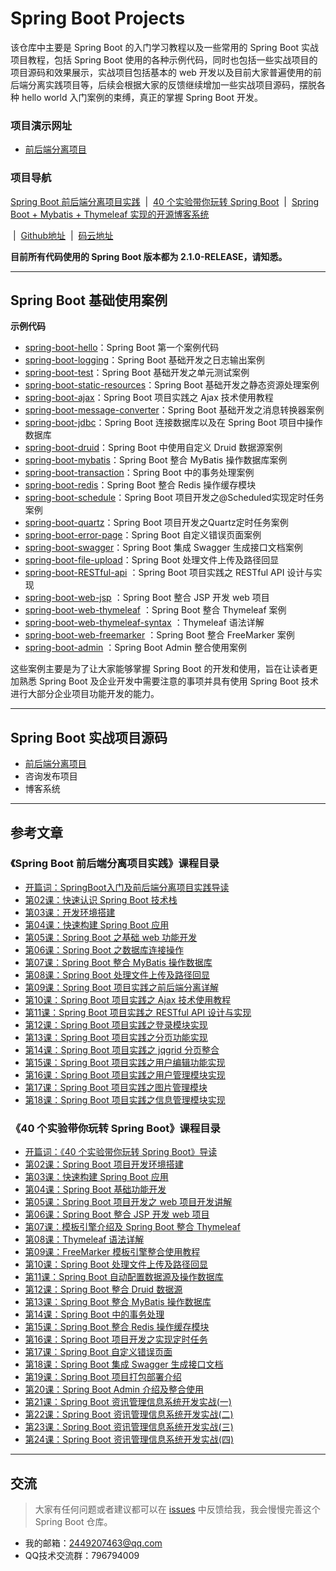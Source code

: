 # Spring Boot Projects

该仓库中主要是 Spring Boot 的入门学习教程以及一些常用的 Spring Boot 实战项目教程，包括 Spring Boot 使用的各种示例代码，同时也包括一些实战项目的项目源码和效果展示，实战项目包括基本的 web 开发以及目前大家普遍使用的前后端分离实践项目等，后续会根据大家的反馈继续增加一些实战项目源码，摆脱各种 hello world 入门案例的束缚，真正的掌握 Spring Boot 开发。

### 项目演示网址

- [前后端分离项目](http://lou.springboot.tech/login.html)

### 项目导航

[Spring Boot 前后端分离项目实践](https://github.com/ZHENFENG13/springboot-projects/tree/master/SpringBoot前后端分离项目实践) &nbsp;| &nbsp;[40 个实验带你玩转 Spring Boot](https://github.com/ZHENFENG13/springboot-projects/tree/master/40个实验带你玩转SpringBoot) &nbsp;| &nbsp;[Spring Boot + Mybatis + Thymeleaf 实现的开源博客系统](https://github.com/ZHENFENG13/My-Blog) 

&nbsp;| &nbsp;[Github地址](https://github.com/ZHENFENG13/springboot-projects) &nbsp;| &nbsp;[码云地址](https://gitee.com/zhenfeng13/springboot-projects)

**目前所有代码使用的 Spring Boot 版本都为 2.1.0-RELEASE，请知悉。**

---

## Spring Boot 基础使用案例

**示例代码**

- [spring-boot-hello](https://github.com/ZHENFENG13/springboot-projects/tree/master/SpringBoot入门案例源码/spring-boot-helloworld)：Spring Boot 第一个案例代码
- [spring-boot-logging](https://github.com/ZHENFENG13/springboot-projects/tree/master/玩转SpringBoot系列案例源码/spring-boot-logging)：Spring Boot 基础开发之日志输出案例
- [spring-boot-test](https://github.com/ZHENFENG13/springboot-projects/tree/master/玩转SpringBoot系列案例源码/spring-boot-test)：Spring Boot 基础开发之单元测试案例
- [spring-boot-static-resources](https://github.com/ZHENFENG13/springboot-projects/tree/master/SpringBoot入门案例源码/spring-boot-static-resources)：Spring Boot 基础开发之静态资源处理案例
- [spring-boot-ajax](https://github.com/ZHENFENG13/springboot-projects/tree/master/SpringBoot入门案例源码/spring-boot-ajax)：Spring Boot 项目实践之 Ajax 技术使用教程
- [spring-boot-message-converter](https://github.com/ZHENFENG13/springboot-projects/tree/master/玩转SpringBoot系列案例源码/spring-boot-message-converter)：Spring Boot 基础开发之消息转换器案例
- [spring-boot-jdbc](https://github.com/ZHENFENG13/springboot-projects/tree/master/SpringBoot入门案例源码/spring-boot-jdbc)：Spring Boot 连接数据库以及在 Spring Boot 项目中操作数据库
- [spring-boot-druid](https://github.com/ZHENFENG13/springboot-projects/tree/master/玩转SpringBoot系列案例源码/spring-boot-druid)：Spring Boot 中使用自定义 Druid 数据源案例
- [spring-boot-mybatis](https://github.com/ZHENFENG13/springboot-projects/tree/master/SpringBoot入门案例源码/spring-boot-mybatis)：Spring Boot 整合 MyBatis 操作数据库案例
- [spring-boot-transaction](https://github.com/ZHENFENG13/springboot-projects/tree/master/玩转SpringBoot系列案例源码/spring-boot-transaction)：Spring Boot 中的事务处理案例
- [spring-boot-redis](https://github.com/ZHENFENG13/springboot-projects/tree/master/玩转SpringBoot系列案例源码/spring-boot-redis)：Spring Boot 整合 Redis 操作缓存模块
- [spring-boot-schedule](https://github.com/ZHENFENG13/springboot-projects/tree/master/玩转SpringBoot系列案例源码/spring-boot-schedule)：Spring Boot 项目开发之@Scheduled实现定时任务案例
- [spring-boot-quartz](https://github.com/ZHENFENG13/springboot-projects/tree/master/玩转SpringBoot系列案例源码/spring-boot-quartz)：Spring Boot 项目开发之Quartz定时任务案例
- [spring-boot-error-page](https://github.com/ZHENFENG13/springboot-projects/tree/master/玩转SpringBoot系列案例源码/spring-boot-error-page)：Spring Boot 自定义错误页面案例
- [spring-boot-swagger](https://github.com/ZHENFENG13/springboot-projects/tree/master/玩转SpringBoot系列案例源码/spring-boot-swagger)：Spring Boot 集成 Swagger 生成接口文档案例
- [spring-boot-file-upload](https://github.com/ZHENFENG13/springboot-projects/tree/master/SpringBoot入门案例源码/spring-boot-file-upload)：Spring Boot 处理文件上传及路径回显
- [spring-boot-RESTful-api](https://github.com/ZHENFENG13/springboot-projects/tree/master/SpringBoot入门案例源码/spring-boot-RESTful-api) ：Spring Boot 项目实践之 RESTful API 设计与实现
- [spring-boot-web-jsp](https://github.com/ZHENFENG13/springboot-projects/tree/master/玩转SpringBoot系列案例源码/spring-boot-web-jsp) ：Spring Boot 整合 JSP 开发 web 项目
- [spring-boot-web-thymeleaf](https://github.com/ZHENFENG13/springboot-projects/tree/master/玩转SpringBoot系列案例源码/spring-boot-web-thymeleaf) ：Spring Boot 整合 Thymeleaf 案例
- [spring-boot-web-thymeleaf-syntax](https://github.com/ZHENFENG13/springboot-projects/tree/master/玩转SpringBoot系列案例源码/spring-boot-web-thymeleaf-syntax) ：Thymeleaf 语法详解
- [spring-boot-web-freemarker](https://github.com/ZHENFENG13/springboot-projects/tree/master/玩转SpringBoot系列案例源码/spring-boot-web-freemarker) ：Spring Boot 整合 FreeMarker 案例
- [spring-boot-admin](https://github.com/ZHENFENG13/springboot-projects/tree/master/玩转SpringBoot系列案例源码/spring-boot-admin) ：Spring Boot Admin 整合使用案例

这些案例主要是为了让大家能够掌握 Spring Boot 的开发和使用，旨在让读者更加熟悉 Spring Boot 及企业开发中需要注意的事项并具有使用 Spring Boot 技术进行大部分企业项目功能开发的能力。

---

## Spring Boot 实战项目源码

- [前后端分离项目](https://github.com/ZHENFENG13/springboot-projects/tree/master/SpringBoot前后端分离实战项目源码/spring-boot-project-front-end&back-end)
- 咨询发布项目
- 博客系统

---

## 参考文章

### 《Spring Boot 前后端分离项目实践》课程目录

- [开篇词：SpringBoot入门及前后端分离项目实践导读](https://www.shiyanlou.com/courses/1244)
- [第02课：快速认识 Spring Boot 技术栈](https://www.shiyanlou.com/courses/1244/labs/9841/document)
- [第03课：开发环境搭建](https://www.shiyanlou.com/courses/1244/labs/9842/document)
- [第04课：快速构建 Spring Boot 应用](https://www.shiyanlou.com/courses/1244/labs/9843/document)
- [第05课：Spring Boot 之基础 web 功能开发](https://www.shiyanlou.com/courses/1244/labs/9844/document)
- [第06课：Spring Boot 之数据库连接操作](https://www.shiyanlou.com/courses/1244/labs/9845/document)
- [第07课：Spring Boot 整合 MyBatis 操作数据库](https://www.shiyanlou.com/courses/1244/labs/9846/document)
- [第08课：Spring Boot 处理文件上传及路径回显](https://www.shiyanlou.com/courses/1244/labs/9847/document)
- [第09课：Spring Boot 项目实践之前后端分离详解](https://www.shiyanlou.com/courses/1244/labs/9848/document)
- [第10课：Spring Boot 项目实践之 Ajax 技术使用教程](https://www.shiyanlou.com/courses/1244/labs/9849/document)
- [第11课：Spring Boot 项目实践之  RESTful API 设计与实现](https://www.shiyanlou.com/courses/1244/labs/9850/document)
- [第12课：Spring Boot 项目实践之登录模块实现](https://www.shiyanlou.com/courses/1244/labs/9851/document)
- [第13课：Spring Boot 项目实践之分页功能实现](https://www.shiyanlou.com/courses/1244/labs/9852/document)
- [第14课：Spring Boot 项目实践之 jqgrid 分页整合](https://www.shiyanlou.com/courses/1244/labs/9853/document)
- [第15课：Spring Boot 项目实践之用户编辑功能实现](https://www.shiyanlou.com/courses/1244/labs/9854/document)
- [第16课：Spring Boot 项目实践之用户管理模块实现](https://www.shiyanlou.com/courses/1244/labs/9855/document)
- [第17课：Spring Boot 项目实践之图片管理模块](https://www.shiyanlou.com/courses/1244/labs/9856/document)
- [第18课：Spring Boot 项目实践之信息管理模块实现](https://www.shiyanlou.com/courses/1244/labs/9857/document)

### 《40 个实验带你玩转 Spring Boot》课程目录

- [开篇词：《40 个实验带你玩转 Spring Boot》导读](https://www.shiyanlou.com/courses/1274)
- [第02课：Spring Boot 项目开发环境搭建](https://www.shiyanlou.com/courses/1274/labs/10293/document)
- [第03课：快速构建 Spring Boot 应用](https://www.shiyanlou.com/courses/1274/labs/10294/document)
- [第04课：Spring Boot 基础功能开发](https://www.shiyanlou.com/courses/1274/labs/10295/document)
- [第05课：Spring Boot 项目开发之 web 项目开发讲解](https://www.shiyanlou.com/courses/1274/labs/10296/document)
- [第06课：Spring Boot 整合 JSP 开发 web 项目](https://www.shiyanlou.com/courses/1274/labs/10297/document)
- [第07课：模板引擎介绍及 Spring Boot 整合 Thymeleaf](https://www.shiyanlou.com/courses/1274/labs/10298/document)
- [第08课：Thymeleaf 语法详解](https://www.shiyanlou.com/courses/1274/labs/10299/document)
- [第09课：FreeMarker 模板引擎整合使用教程](https://www.shiyanlou.com/courses/1274/labs/10300/document)
- [第10课：Spring Boot 处理文件上传及路径回显](https://www.shiyanlou.com/courses/1274/labs/10301/document)
- [第11课：Spring Boot 自动配置数据源及操作数据库](https://www.shiyanlou.com/courses/1274/labs/10302/document)
- [第12课：Spring Boot 整合 Druid 数据源](https://www.shiyanlou.com/courses/1274/labs/10303/document)
- [第13课：Spring Boot 整合 MyBatis 操作数据库](https://www.shiyanlou.com/courses/1274/labs/10304/document)
- [第14课：Spring Boot 中的事务处理](https://www.shiyanlou.com/courses/1274/labs/10305/document)
- [第15课：Spring Boot 整合 Redis 操作缓存模块](https://www.shiyanlou.com/courses/1274/labs/10306/document)
- [第16课：Spring Boot 项目开发之实现定时任务](https://www.shiyanlou.com/courses/1274/labs/10307/document)
- [第17课：Spring Boot 自定义错误页面](https://www.shiyanlou.com/courses/1274/labs/10308/document)
- [第18课：Spring Boot 集成 Swagger 生成接口文档](https://www.shiyanlou.com/courses/1274/labs/10309/document)
- [第19课：Spring Boot 项目打包部署介绍](https://www.shiyanlou.com/courses/1274/labs/10310/document)
- [第20课：Spring Boot Admin 介绍及整合使用](https://www.shiyanlou.com/courses/1274/labs/10311/document)
- [第21课：Spring Boot 资讯管理信息系统开发实战(一)](https://www.shiyanlou.com/courses/1274/labs/10312/document)
- [第22课：Spring Boot 资讯管理信息系统开发实战(二)](https://www.shiyanlou.com/courses/1274/labs/10313/document)
- [第23课：Spring Boot 资讯管理信息系统开发实战(三)](https://www.shiyanlou.com/courses/1274/labs/10314/document)
- [第24课：Spring Boot 资讯管理信息系统开发实战(四)](https://www.shiyanlou.com/courses/1274/labs/10315/document)

---

## 交流

> 大家有任何问题或者建议都可以在 [issues](https://github.com/ZHENFENG13/springboot-projects/issues) 中反馈给我，我会慢慢完善这个 Spring Boot 仓库。

- 我的邮箱：2449207463@qq.com
- QQ技术交流群：796794009